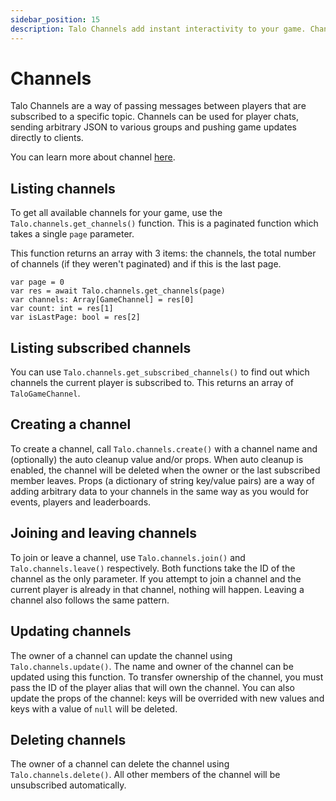 ```yaml
---
sidebar_position: 15
description: Talo Channels add instant interactivity to your game. Channels can be used for player chats, sending event-based messages and more.
---
```


# Channels

Talo Channels are a way of passing messages between players that are subscribed to a specific topic. Channels can be used for player chats, sending arbitrary JSON to various groups and pushing game updates directly to clients.

You can learn more about channel [here](https://trytalo.com/channels).

## Listing channels

To get all available channels for your game, use the `Talo.channels.get_channels()` function. This is a paginated function which takes a single `page` parameter.

This function returns an array with 3 items: the channels, the total number of channels (if they weren't paginated) and if this is the last page.

```gdscript
var page = 0
var res = await Talo.channels.get_channels(page)
var channels: Array[GameChannel] = res[0]
var count: int = res[1]
var isLastPage: bool = res[2]
```

## Listing subscribed channels

You can use `Talo.channels.get_subscribed_channels()` to find out which channels the current player is subscribed to. This returns an array of `TaloGameChannel`.

## Creating a channel

To create a channel, call `Talo.channels.create()` with a channel name and (optionally) the auto cleanup value and/or props. When auto cleanup is enabled, the channel will be deleted when the owner or the last subscribed member leaves. Props (a dictionary of string key/value pairs) are a way of adding arbitrary data to your channels in the same way as you would for events, players and leaderboards.

## Joining and leaving channels

To join or leave a channel, use `Talo.channels.join()` and `Talo.channels.leave()` respectively. Both functions take the ID of the channel as the only parameter. If you attempt to join a channel and the current player is already in that channel, nothing will happen. Leaving a channel also follows the same pattern.

## Updating channels

The owner of a channel can update the channel using `Talo.channels.update()`. The name and owner of the channel can be updated using this function. To transfer ownership of the channel, you must pass the ID of the player alias that will own the channel. You can also update the props of the channel: keys will be overrided with new values and keys with a value of `null` will be deleted.

## Deleting channels

The owner of a channel can delete the channel using `Talo.channels.delete()`. All other members of the channel will be unsubscribed automatically.
